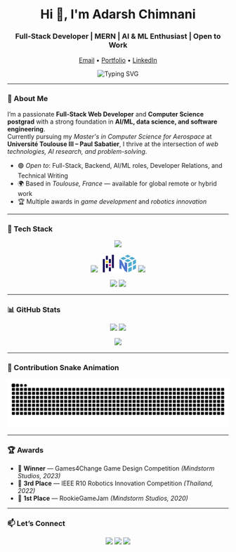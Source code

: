 <!-- Header -->
<h1 align="center">Hi 👋, I'm Adarsh Chimnani</h1>
<h3 align="center">Full-Stack Developer | MERN | AI & ML Enthusiast | Open to Work</h3>

<p align="center">
  <a href="mailto:adarsh.chimnani@gmail.com">Email</a> •
  <a href="https://adarshchimnani.github.io">Portfolio</a> •
  <a href="https://www.linkedin.com/in/adarshchimnani">LinkedIn</a>
</p>

<p align="center">
  <img src="https://readme-typing-svg.herokuapp.com?font=Fira+Code&size=22&pause=1000&color=00F7FF&center=true&vCenter=true&width=600&lines=Full-Stack+Web+Developer;AI+%26+ML+Enthusiast;Open+to+Work;Always+Learning+New+Tech" alt="Typing SVG" />
</p>

---

### 🚀 About Me
I’m a passionate **Full-Stack Web Developer** and **Computer Science postgrad** with a strong foundation in **AI/ML, data science, and software engineering**.  
Currently pursuing my *Master's in Computer Science for Aerospace* at **Université Toulouse III – Paul Sabatier**, I thrive at the intersection of *web technologies, AI research, and problem-solving*.

- 🟢 *Open to*: Full-Stack, Backend, AI/ML roles, Developer Relations, and Technical Writing  
- 🌍 Based in *Toulouse, France* — available for global remote or hybrid work  
- 🏆 Multiple awards in *game development* and *robotics innovation*  

---

### 🧰 Tech Stack
<p align="center">
  <img src="https://skillicons.dev/icons?i=js,ts,react,vue,nodejs,python,java,kotlin,flutter,cs,cpp&theme=dark" />
</p>

<p align="center">
  <img src="https://skillicons.dev/icons?i=tensorflow,pytorch&theme=dark" />
  <img src="https://raw.githubusercontent.com/devicons/devicon/master/icons/pandas/pandas-original.svg" height="40" />
  <img src="https://raw.githubusercontent.com/devicons/devicon/master/icons/numpy/numpy-original.svg" height="40" />
  <img src="https://cdn.worldvectorlogo.com/logos/tableau-software.svg" height="40" />
</p>

<p align="center">
  <img src="https://skillicons.dev/icons?i=docker,kubernetes,git,firebase&theme=dark" />
  <img src="https://upload.wikimedia.org/wikipedia/commons/5/5a/UML_logo.svg" height="40" />
</p>

---

### 📊 GitHub Stats
<p align="center">
  <img height="170" src="https://github-readme-stats.vercel.app/api?username=adarshchimnani&show_icons=true&theme=radical" />
  <img height="170" src="https://github-readme-streak-stats.herokuapp.com/?user=adarshchimnani&theme=radical" />
</p>

<p align="center">
  <img height="200" src="https://github-readme-stats.vercel.app/api/top-langs/?username=adarshchimnani&layout=compact&theme=radical" />
</p>

---

### 🐍 Contribution Snake Animation
<p align="center">
  <img src="https://github.com/adarshchimnani/adarshchimnani/blob/output/github-contribution-grid-snake.svg" alt="snake animation" />
</p>

---

### 🏆 Awards
- 🥇 **Winner** — Games4Change Game Design Competition *(Mindstorm Studios, 2023)*  
- 🥉 **3rd Place** — IEEE R10 Robotics Innovation Competition *(Thailand, 2022)*  
- 🥇 **1st Place** — RookieGameJam *(Mindstorm Studios, 2020)*  

---

### 📫 Let’s Connect
<p align="center">
  <a href="mailto:adarsh.chimnani@gmail.com"><img src="https://skillicons.dev/icons?i=gmail" /></a>
  <a href="https://www.linkedin.com/in/adarshchimnani"><img src="https://skillicons.dev/icons?i=linkedin" /></a>
  <a href="https://adarshchimnani.github.io"><img src="https://skillicons.dev/icons?i=github" /></a>
</p>
